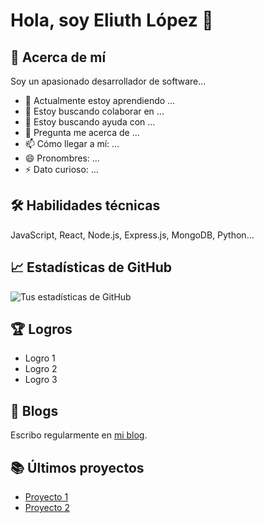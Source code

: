 # Hola, soy Eliuth López 👋

## 🚀 Acerca de mí
Soy un apasionado desarrollador de software...

- 🌱 Actualmente estoy aprendiendo ... 
- 👯 Estoy buscando colaborar en ...
- 🤔 Estoy buscando ayuda con ...
- 💬 Pregunta me acerca de ...
- 📫 Cómo llegar a mí: ...
- 😄 Pronombres: ...
- ⚡ Dato curioso: ...

## 🛠 Habilidades técnicas
JavaScript, React, Node.js, Express.js, MongoDB, Python...

## 📈 Estadísticas de GitHub

![Tus estadísticas de GitHub](https://github-readme-stats.vercel.app/api?username=Eliuth-Lopez&show_icons=true&theme=radical)

## 🏆 Logros

- Logro 1
- Logro 2
- Logro 3

## 📝 Blogs

Escribo regularmente en [mi blog](https://www.tublog.com/).

## 📚 Últimos proyectos

- [Proyecto 1](https://github.com/tu_nombre_de_usuario/proyecto1)
- [Proyecto 2](https://github.com/tu_nombre_de_usuario/proyecto2)
